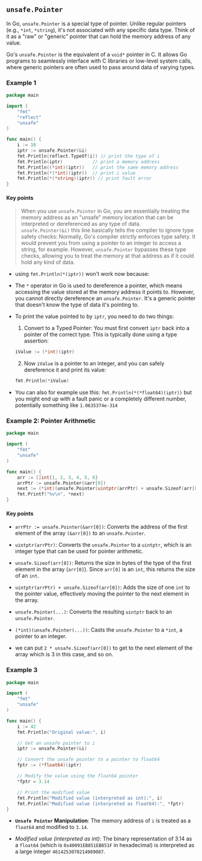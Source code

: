 ## `unsafe.Pointer`

In Go, `unsafe.Pointer` is a special type of pointer. Unlike regular pointers (e.g., `*int`, `*string`), it's not associated with any specific data type. Think of it as a "raw" or "generic" pointer that can hold the memory address of any value.

Go's `unsafe.Pointer` is the equivalent of a `void*` pointer in C. It allows Go programs to seamlessly interface with C libraries or low-level system calls, where generic pointers are often used to pass around data of varying types.

### Example 1

```go
package main

import (
	"fmt"
	"reflect"
	"unsafe"
)

func main() {
	i := 10
	iptr := unsafe.Pointer(&i)
	fmt.Println(reflect.TypeOf(i)) // print the type of i
	fmt.Println(iptr)			// print a memory address
	fmt.Println((*int)(iptr))   // print the same memory address
    fmt.Println(*(*int)(iptr))  // print i value
    fmt.Println(*(*string)(iptr)) // print fault error
}
```

#### Key points

> When you use `unsafe.Pointer` in Go, you are essentially treating the memory address as an "unsafe" memory location that can be interpreted or dereferenced as any type of data.  
`unsafe.Pointer(&i)` this line basically tells the compiler to ignore type safety checks: Normally, Go's compiler strictly enforces type safety. It would prevent you from using a pointer to an integer to access a string, for example. However, `unsafe.Pointer` bypasses these type checks, allowing you to treat the memory at that address as if it could hold any kind of data.

- using `fmt.Println(*(iptr))` won't work now because:  
- The `*` operator in Go is used to dereference a pointer, which means accessing the value stored at the memory address it points to. However, you cannot directly dereference an `unsafe.Pointer`. It's a generic pointer that doesn't know the type of data it's pointing to.  
- To print the value pointed to by `iptr`, you need to do two things:

    1. Convert to a Typed Pointer:  You must first convert `iptr` back into a pointer of the correct type. This is typically done using a type assertion:
    ```go
    iValue := (*int)(iptr) 
    ```
    2. Now `iValue` is a pointer to an integer, and you can safely dereference it and print its value:
    ```go
    fmt.Println(*iValue) 
    ```

- You can also for example use this: `fmt.Println(*(*float64)(iptr))` but you might end up with a fault panic or a completely different number, potentially something like `1.0635374e-314`

### Example 2: Pointer Arithmetic

```go
package main

import (
	"fmt"
	"unsafe"
)

func main() {
	arr := []int{1, 2, 3, 4, 5, 6}
	arrPtr := unsafe.Pointer(&arr[0])
	next := (*int)(unsafe.Pointer(uintptr(arrPtr) + unsafe.Sizeof(arr[0])))
    fmt.Printf("%v\n", *next)
}
```

#### Key points

- `arrPtr := unsafe.Pointer(&arr[0])`: Converts the address of the first element of the array `(&arr[0])` to an `unsafe.Pointer`.

- `uintptr(arrPtr)`: Converts the `unsafe.Pointer` to a `uintptr`, which is an integer type that can be used for pointer arithmetic.

- `unsafe.Sizeof(arr[0])`: Returns the size in bytes of the type of the first element in the array (`arr[0]`). Since `arr[0]` is an `int`, this returns the size of an `int`.

- `uintptr(arrPtr) + unsafe.Sizeof(arr[0])`: Adds the size of one `int` to the pointer value, effectively moving the pointer to the next element in the array.

- `unsafe.Pointer(...)`: Converts the resulting `uintptr` back to an `unsafe.Pointer`.

- `(*int)(unsafe.Pointer(...))`: Casts the `unsafe.Pointer` to a `*int`, a pointer to an integer.

- we can put `2 * unsafe.Sizeof(arr[0])` to get to the next element of the array which is 3 in this case, and so on.

### Example 3

```go
package main

import (
	"fmt"
	"unsafe"
)

func main() {
	i := 42
	fmt.Println("Original value:", i)

	// Get an unsafe pointer to i
	iptr := unsafe.Pointer(&i)

	// Convert the unsafe pointer to a pointer to float64
	fptr := (*float64)(iptr)

	// Modify the value using the float64 pointer
	*fptr = 3.14

	// Print the modified value
	fmt.Println("Modified value (interpreted as int):", i)
	fmt.Println("Modified value (interpreted as float64):", *fptr)
}
```

- **`Unsafe Pointer` Manipulation**: The memory address of `i` is treated as a `float64` and modified to `3.14`.

- *Modified value (interpreted as int)*: The binary representation of 3.14 as a `float64` (which is `0x40091EB851EB851F` in hexadecimal) is interpreted as a large integer `4614253070214989087`.
